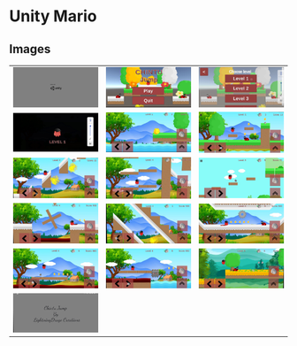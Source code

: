 # Unity Mario

## Images

<table style="width:100%">
  <tr>
    <td style="width:33%"><img src="https://github.com/shubhamDarmwar/Unity_Mario/blob/main/Screenshot_2025-04-04-22-43-31-76_965bbf4d18d205f782c6b8409c5773a4~2.jpg" alt="Screenshot 1" width="100%"/></td>
    <td style="width:33%"><img src="https://github.com/shubhamDarmwar/Unity_Mario/blob/main/Screenshot_2025-04-04-22-43-33-94_965bbf4d18d205f782c6b8409c5773a4~2.jpg" alt="Screenshot 2" width="100%"/></td>
    <td style="width:33%"><img src="https://github.com/shubhamDarmwar/Unity_Mario/blob/main/Screenshot_2025-04-04-22-43-35-82_965bbf4d18d205f782c6b8409c5773a4~2.jpg" alt="Screenshot 3" width="100%"/></td>
  </tr>
  <tr>
    <td style="width:33%"><img src="https://github.com/shubhamDarmwar/Unity_Mario/blob/main/Screenshot_2025-04-04-22-43-38-02_965bbf4d18d205f782c6b8409c5773a4.jpg" alt="Screenshot 4" width="100%"/></td>
    <td style="width:33%"><img src="https://github.com/shubhamDarmwar/Unity_Mario/blob/main/Screenshot_2025-04-04-22-43-42-44_965bbf4d18d205f782c6b8409c5773a4~2.jpg" alt="Screenshot 5" width="100%"/></td>
    <td style="width:33%"><img src="https://github.com/shubhamDarmwar/Unity_Mario/blob/main/Screenshot_2025-04-04-22-43-49-40_965bbf4d18d205f782c6b8409c5773a4~2.jpg" alt="Screenshot 6" width="100%"/></td>
  </tr>
  <tr>
    <td style="width:33%"><img src="https://github.com/shubhamDarmwar/Unity_Mario/blob/main/Screenshot_2025-04-04-22-44-04-48_965bbf4d18d205f782c6b8409c5773a4~2.jpg" alt="Screenshot 7" width="100%"/></td>
    <td style="width:33%"><img src="https://github.com/shubhamDarmwar/Unity_Mario/blob/main/Screenshot_2025-04-04-22-44-35-43_965bbf4d18d205f782c6b8409c5773a4~2.jpg" alt="Screenshot 8" width="100%"/></td>
    <td style="width:33%"><img src="https://github.com/shubhamDarmwar/Unity_Mario/blob/main/Screenshot_2025-04-04-22-49-28-37_965bbf4d18d205f782c6b8409c5773a4~2.jpg" alt="Screenshot 9" width="100%"/></td>
  </tr>
  <tr>
    <td style="width:33%"><img src="https://github.com/shubhamDarmwar/Unity_Mario/blob/main/Screenshot_2025-04-04-22-51-33-34_965bbf4d18d205f782c6b8409c5773a4~2.jpg" alt="Screenshot 10" width="100%"/></td>
    <td style="width:33%"><img src="https://github.com/shubhamDarmwar/Unity_Mario/blob/main/Screenshot_2025-04-04-22-52-14-08_965bbf4d18d205f782c6b8409c5773a4~2.jpg" alt="Screenshot 11" width="100%"/></td>
    <td style="width:33%"><img src="https://github.com/shubhamDarmwar/Unity_Mario/blob/main/Screenshot_2025-04-04-22-52-36-77_965bbf4d18d205f782c6b8409c5773a4~2.jpg" alt="Screenshot 12" width="100%"/></td>
  </tr>
  <tr>
    <td style="width:33%"><img src="https://github.com/shubhamDarmwar/Unity_Mario/blob/main/Screenshot_2025-04-04-22-53-00-81_965bbf4d18d205f782c6b8409c5773a4~2.jpg" alt="Screenshot 13" width="100%"/></td>
    <td style="width:33%"><img src="https://github.com/shubhamDarmwar/Unity_Mario/blob/main/Screenshot_2025-04-04-22-53-05-76_965bbf4d18d205f782c6b8409c5773a4~2.jpg" alt="Screenshot 14" width="100%"/></td>
    <td style="width:33%"><img src="https://github.com/shubhamDarmwar/Unity_Mario/blob/main/Screenshot_2025-04-04-22-53-41-62_965bbf4d18d205f782c6b8409c5773a4~2.jpg" alt="Screenshot 15" width="100%"/></td>
  </tr>
  <tr>
    <td style="width:33%"><img src="https://github.com/shubhamDarmwar/Unity_Mario/blob/main/Screenshot_2025-04-04-22-53-56-51_965bbf4d18d205f782c6b8409c5773a4~2.jpg" alt="Screenshot 16" width="100%"/></td>
  </tr>
</table>
